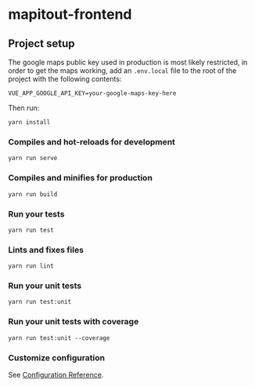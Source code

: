 # mapitout-frontend

## Project setup
The google maps public key used in production is most likely restricted, in order to get the maps working, add an `.env.local` file to the root of the project with the following contents:

```
VUE_APP_GOOGLE_API_KEY=your-google-maps-key-here
```
Then run:
```
yarn install
```

### Compiles and hot-reloads for development
```
yarn run serve
```

### Compiles and minifies for production
```
yarn run build
```

### Run your tests
```
yarn run test
```

### Lints and fixes files
```
yarn run lint
```

### Run your unit tests
```
yarn run test:unit
```

### Run your unit tests with coverage
```
yarn run test:unit --coverage
```

### Customize configuration
See [Configuration Reference](https://cli.vuejs.org/config/).
